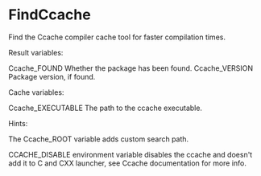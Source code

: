 # FindCcache

Find the Ccache compiler cache tool for faster compilation times.

Result variables:

  Ccache_FOUND
    Whether the package has been found.
  Ccache_VERSION
    Package version, if found.

Cache variables:

  Ccache_EXECUTABLE
    The path to the ccache executable.

Hints:

  The Ccache_ROOT variable adds custom search path.

  CCACHE_DISABLE environment variable disables the ccache and doesn't add it to
  C and CXX launcher, see Ccache documentation for more info.
